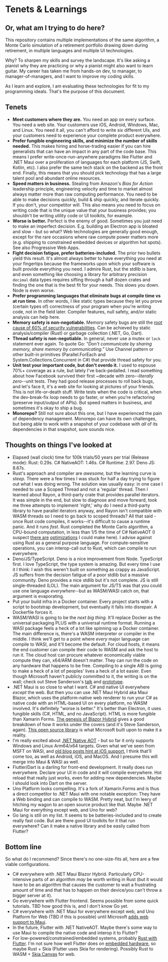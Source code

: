 # Tenets & Learnings
## Or, what am I trying to do here?

This repository contains multiple implementations of the same algorithm, a Monte Carlo simulation of a retirement portfolio drawing down during retirement, in multiple languages and multiple UI technologies. 

Why? To sharpen my skills and survey the landscape. It's like asking a pianist why they are practicing or why a pianist might also want to learn guitar. My career has taken me from hands-on dev, to manager, to manager-of-managers, and I want to improve my coding skills. 

As I learn and explore, I am evaluating these technologies for fit to my programming ideals. That's the purpose of this document. 

## Tenets
* **Meet customers where they are.** You need an app on every surface. You need a web site. Your customers use iOS, Android, Windows, Mac, and Linux. You need it all, you can't afford to write six different UIs, and your customers need to experience your complete product everywhere. 
* **Prefer fungible engineering skills, and minimize the number of skills needed.** This makes hiring and horse-trading easier if you can hire generalists that can have an impact in any part of the code base. This means I prefer write-once-run-anywhere paradigms like Flutter and .NET Maui over a proliferation of languages for each platform (JS, Swift, Kotlin, etc). I also prefer the same tech stack on the backend as the front end. Finally, this means that you should pick technology that has a large talent pool and abundant online resources. 
* **Speed matters in business.** Stealing from Amazon's *Bias for Action* leadership principle, engineering velocity and time to market almost always matter more than raw computing performance. You need to be able to make decisions quickly, build & ship quickly, and iterate quickly. If you don't, your competitor will. This also means you need to focus on writing code that is the unique value that your business provides; you shouldn't be writing utility code or UI toolkits, for example. 
* **Worse is better.** Perfect is the enemy of good. Sometimes you just need to make an imperfect decision. E.g. building an Electron app is bloated and slow - but so what? Web technologies are generally good enough, except for the rare occasions where raw compute power matters more (e.g. shipping to constrained embedded devices or algorithm hot spots). See also Progressive Web Apps. 
* **Fight decision fatigue, prefer batteries-included.** The prior two bullets yield this result. It's almost always better to have everything you need at your fingertips because the frameworks upon which your software is built provide everything you need. I admire Rust, but the stdlib is bare, and even something like choosing a library for arbitrary precision `decimal` data types requires sifting through a half dozen crates and finding the one that is the best fit for your needs. This slows you down. Node is even worse. 
* **Prefer programming languages that eliminate bugs at compile time vs at run time.** In other words, I like static types because they let you prove (certain types of) correctness of your program when you're writing code, not in the field later. Compiler features, null safety, and/or static analysis can help here. 
* **Memory safety is non-negotiable.** Memory safety bugs are still the [root cause of 60% of security vulnerabilities](https://security.googleblog.com/2021/01/data-driven-security-hardening-in.html). Can be achieved by static analysis/compiler (Rust) or garbage collection (.NET, Go, Dart). 
* **Thread safety is non-negotiable.** In general, never use a mutex or `lock` statement ever again. To quote Go: *"Don't communicate by sharing memory, share memory by communicating."* Use Channel pattern or other built-in primitives (Parallel.ForEach and System.Collections.Concurrent in C#) that provide thread safety for you. 
* **Unit test your important code, but don't overdo it.** I used to espouse 70%+ coverage as a rule, but lately I've back-pedalled. I read something about how Facebook survived their first ~decade with zero--*literally zero*--unit tests. They had good release processes to roll back bugs, and let's face it, it's a web site for looking at pictures of your friends. This is not life-or-death stuff. Write tests when the code is critical, when the dev-break-fix loop needs to go faster, or when you're refactoring (preserve input/output of APIs). But speed matters in business, and sometimes it's okay to ship a bug. 
* **Monorepo?** Still not sure about this one, but I have experienced the pain of dependency management. Monorepo can have its own challenges, but being able to work with a snapshot of your codebase with *all* of its dependencies in that snapshot, sure sounds nice. 


## Thoughts on things I've looked at

* Elapsed (wall clock) time for 100k trials/50 years per trial (Release mode): Rust: 0.29s. C# NativeAOT: 1.46s. C# Runtime: 2.97. Deno JS: 8.67s. 
* Rust's approach and compiler are *awesome,* but the learning curve is *steep.* There were a few times I was stuck for half a day trying to figure out what I was doing wrong. The solution was usually easy: in one case I needed to use a Scoped Thread and not a 'regular' thread. Then I learned about Rayon, a third-party crate that provides parallel iterators. It was simple in the end, but slow to diagnose and move forward, took me three attempts to implement 'right,' why do I need a third-party library to have parallel iterators anyway, and Rayon isn't compatible with WASM threads so I need to go back to scoped threads? All that said - once Rust code compiles, it works--it's difficult to cause a runtime panic. And it runs *fast*. Rust completed the Monte Carlo algorithm, a CPU-bound computation, in less than 1/5 the time of C# NativeAOT (I suspect [there are](https://github.com/MichalStrehovsky/SeeSharpSnake) [optimizations](https://learn.microsoft.com/en-us/dotnet/standard/parallel-programming/how-to-speed-up-small-loop-bodies) I could make here). I advise against using Rust as a general purpose language. For compute-sensitive operations, you can interop-call out to Rust, which can compile to run everywhere. 
* Deno/JS/TypeScript. Deno is a nice improvement from Node. TypeScript first. I love TypeScript, the type system is amazing. But every time I use it I think: I wish this weren't built on something as crappy as JavaScript. JS suffers from the decision fatigue of a poor stdlib but a massive community. Deno provides a nice stdlib but it's not complete. JS is still single-threaded (LOL). The main argument for JS/TS was that you could use one language *everywhere*--but as WASM/WASI catch on, that argument is evaporating. 
* Put your build infra in a Docker container. Every project starts with a script to bootstrap development, but eventually it falls into disrepair. A Dockerfile forces it. 
* WASM/WASI is going to be the *next big thing.* It'll replace Docker as the universal packaging PLUS with a universal runtime format. Running a WASI package feels a heck of a lot like spinning up a Docker container. The main difference is, there's a WASM interpreter or compiler in the middle. I think we'll get to a point where *every* major language can compile to WASI, and it'll become the default. For cloud hosts, it means the end customer can compile their code to WASM and ask the host to run it. The cloud host can procure whatever economically viable compute they can, x64/ARM doesn't matter. They can run the code on any hardware that happens to be free. Compiling to a single ABI is going to make a heck of a lot of peoples' lives a heck of a lot easier. Even though Microsoft haven't publicly committed to it, the writing is on the wall; check out Steve Sanderson's [talk](https://learn.microsoft.com/en-us/events/build-2022/od108-future-possibilities-net-core-wasi-webassembly-on-server) and [prototype](https://github.com/SteveSandersonMS/dotnet-wasi-sdk). 
* .NET Maui is so close to what I want. C# and native UI everywhere *except* the web. But then you can use .NET Maui Hybrid aka Maui Blazor, which uses the platform-native web renderer to run your C# as native code with an HTML-based UI on every platform, no WASM involved. It's definitely "worse is better." It's better than Electron, it uses fungible skills (C#, HTML, and no JavaScript). HTML is more fungible than  Xamarin Forms. [The genesis of Blazor Hybrid](https://blog.stevensanderson.com/2019/11/18/2019-11-18-webwindow-a-cross-platform-webview-for-dotnet-core/) gives a good breakdown of how it works under the covers (and it's Steve Sanderson, again). [This open source library](https://github.com/jspuij/TwokaB) is what Microsoft built upon to make it a reality.
* I'm really excited about [.NET Native AOT](https://learn.microsoft.com/en-us/dotnet/core/deploying/native-aot/#platformarchitecture-restrictions) - but so far it only supports Windows and Linux Arm64/x64 targets. Given what we've seen from MSFT on WASI, and [old blog posts hint at iOS support](https://visualstudiomagazine.com/articles/2022/04/15/net-7-preview-3.aspx), I think that'll come too, as well as Android, iOS, and MacOS. And I presume this will merge into Maui & WASI as well. 
* Flutter/Dart is a darling for front-end development. It really does run everywhere. Declare your UI in code and it will compile everywhere. Hot reload that really just works, even for adding new dependencies. Maybe I should look into Dart on the server. 
* Uno Platform looks compelling. It's a fork of Xamarin.Forms and is thus a direct competitor to .NET Maui with one notable exception: They have a Web binding and can compile to WASM. Pretty neat, but I'm leery of hitching my wagon to an open source product like that. Maybe .NET Maui for everything except web, and Uno for web?
* Go lang is still on my list. It seems to be batteries-included and to create really fast code. But are there good UI toolkits for it that run everywhere? Can it make a native library and be easily called from Flutter? 

## Bottom line

So what do I recommend? Since there's no one-size-fits all, here are a few viable configurations. 

* C# everywhere with .NET Maui Blazor Hybrid. Particularly CPU-intensive parts of an algorithm *may* be worth writing in Rust (but it would have to be an algorithm that causes the customer to wait a frustrating amount of time and that has to happen on their device/you can't throw a bigger server at it). 
* Go everywhere with Flutter frontend. Seems possible from some quick tutorials. TBD how good this is, and I don't know Go yet. 
* C# everywhere with .NET Maui for everywhere except web, and Uno Platform for Web (TBD if this is possible) until Microsoft [adds web support to Maui](https://github.com/dotnet/maui/discussions/62).
* In the future, Flutter with .NET NativeAOT. Maybe there's some way to use Maui to compile the native code and interop it to Flutter?
* For low-powered/constrained/embedded systems, probably [Rust with Flutter](https://pub.dev/packages/flutter_rust_bridge). I'm not sure how well Flutter does on [embedded hardware](https://flutter.dev/multi-platform/embedded), so maybe Rust + Skia (Flutter uses Skia for rendering). Possibly Rust to WASM + [Skia Canvas](https://skia.org/docs/user/api/skcanvas_overview/) for web. 